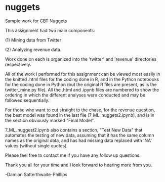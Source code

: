 # nuggets
Sample work for CBT Nuggets

This assignment had two main components:

(1) Mining data from Twitter

(2) Analyzing revenue data.

Work done on each is organized into the 'twitter' and 'revenue' directories respectively.

All of the work I performed for this assignment can be viewed most easily in the knitted .html files for the coding done in R, 
and in the Python notebooks for the coding done in Python (but the original R files are present, as is the twitter_mine.py file).
All the .html and .ipynb files are numbered to show the ordering in which the different analyses were conducted and may be
followed sequentially.

For those who want to cut straight to the chase, for the revenue question, the best model was found in the last file 
(7_ML_nuggets2.ipynb), and is in the section obviously marked "Final Model".

7_ML_nuggest2.ipynb also contains a section, "Test New Data" that automates the
testing of new data, assuming that it has the same column names as the original
data, and has had missing data replaced with 'NA' values (without single
quotes).

Please feel free to contact me if you have any follow up questions.

Thank you all for your time and I look forward to hearing more from you.

-Damian Satterthwaite-Phillips

